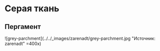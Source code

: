 # Серая ткань

## Пергамент

![grey-parchment](../../_images/zarenadt/grey-parchment.jpg "Источник: zarenadt" =400x)

